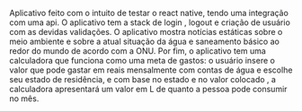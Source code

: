 Aplicativo feito com o intuito de testar o react native, tendo uma integração com uma api. O aplicativo tem a stack de login , logout e criação de usuário com as devidas validações.
O aplicativo mostra notícias estáticas sobre o meio ambiente e sobre a atual situação da água e saneamento básico ao redor do mundo de acordo com a ONU. Por fim, o aplicativo tem uma calculadora que funciona como
uma meta de gastos: o usuário insere o valor que pode gastar em reais mensalmente com contas de água e escolhe seu estado de residência, e com base no estado e no valor colocado , a calculadora apresentará um valor
em L de quanto a pessoa pode consumir no mês.
